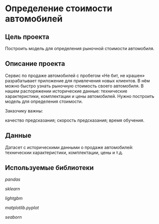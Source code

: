 # Определение стоимости автомобилей

## Цель проекта

Построить модель для определения рыночной стоимости автомобиля.

## Описание проекта

Сервис по продаже автомобилей с пробегом «Не бит, не крашен» разрабатывает приложение для привлечения новых клиентов. В нём можно быстро узнать рыночную стоимость своего автомобиля. В нашем распоряжении исторические данные: технические характеристики, комплектации и цены автомобилей. Нужно построить модель для определения стоимости.

Заказчику важны:

качество предсказания;
скорость предсказания;
время обучения.

## Данные

Датасет с историческими данными о продаже автомобилей: техническии характеристики, комплектации, цены и т.д.

## Используемые библиотеки
*pandas*

*sklearn*

*lightgbm*

*matplotlib.pyplot*

*seaborn*
